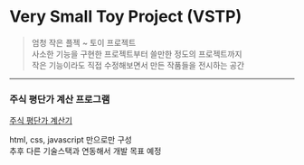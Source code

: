 # Very Small Toy Project (VSTP)
> 엄청 작은 플젝 ~ 토이 프로젝트 <br>
> 사소한 기능을 구현한 프로젝트부터 쓸만한 정도의 프로젝트까지 <br>
> 작은 기능이라도 직접 수정해보면서 만든 작품들을 전시하는 공간 <br>
---
### 주식 평단가 계산 프로그램
[주식 평단가 계산기](https://github.com/min413/VSTP/blob/main/stock_calculation/stock_calculation.md) <br/>

html, css, javascript 만으로만 구성 <br/>
추후 다른 기술스택과 연동해서 개발 목표 예정
